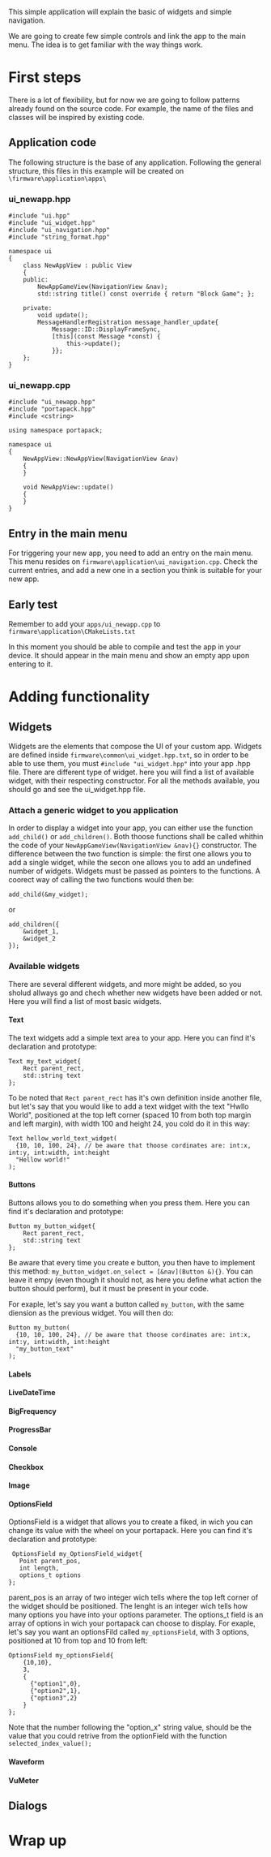 This simple application will explain the basic of widgets and simple navigation. 

We are going to create few simple controls and link the app to the main menu. The idea is to get familiar with the way things work.

# First steps

There is a lot of flexibility, but for now we are going to follow patterns already found on the source code. For example, the name of the files and classes will be inspired by existing code.

## Application code

The following structure is the base of any application. Following the general structure, this files in this example will be created on `\firmware\application\apps\`

### ui_newapp.hpp

    #include "ui.hpp"
    #include "ui_widget.hpp"
    #include "ui_navigation.hpp"
    #include "string_format.hpp"

    namespace ui
    {
        class NewAppView : public View
        {
        public:
            NewAppGameView(NavigationView &nav);
            std::string title() const override { return "Block Game"; };

        private:
            void update();
            MessageHandlerRegistration message_handler_update{
                Message::ID::DisplayFrameSync,
                [this](const Message *const) {
                    this->update();
                }};
        };
    } 

### ui_newapp.cpp

    #include "ui_newapp.hpp"
    #include "portapack.hpp"
    #include <cstring>

    using namespace portapack;

    namespace ui
    {
        NewAppView::NewAppView(NavigationView &nav)
        {
        }

        void NewAppView::update()
        {
        }
    }

## Entry in the main menu

For triggering your new app, you need to add an entry on the main menu. This menu resides on `firmware\application\ui_navigation.cpp`. Check the current entries, and add a new one in a section you think is suitable for your new app. 

## Early test

Remember to add your `apps/ui_newapp.cpp` to `firmware\application\CMakeLists.txt`

In this moment you should be able to compile and test the app in your device. It should appear in the main menu and show an empty app upon entering to it.

# Adding functionality

## Widgets
Widgets are the elements that compose the UI of your custom app. Widgets are defined inside `firmware\common\ui_widget.hpp.txt`, so in order to be able to use them, you must `#include "ui_widget.hpp"` into your app .hpp file.
There are different type of widget. here you will find a list of available widget, with their respecting constructor. For all the methods available, you should go and see the ui_widget.hpp file.

### Attach a generic widget to you application

In order to display a widget into your app, you can either use the function `add_child()` or `add_children()`. 
Both thoose functions shall be called whithin the code of your `NewAppGameView(NavigationView &nav){}` constructor. The difference between the two function is simple: the first one allows you to add a single widget, while the secon one allows you to add an undefined number of widgets.
Widgets must be passed as pointers to the functions. A coorect way of calling the two functions would then be: 
```
add_child(&my_widget);
```
or
```
add_children({
    &widget_1,
    &widget_2
});
```

### Available widgets
There are several different widgets, and more might be added, so you sholud allways go and chech whether new widgets have been added or not. Here you will find a list of most basic widgets.

#### Text
The text widgets add a simple text area to your app. Here you can find it's declaration and prototype:
```
Text my_text_widget{
    Rect parent_rect,
    std::string text
};

```
To be noted that `Rect parent_rect` has it's own definition inside another file, but let's say that you would like to add a text widget with the text "Hwllo World", positioned at the top left corner (spaced 10 from both top margin and left margin), with width 100 and height 24, you cold do it in this way:
```
Text hellow_world_text_widget(
  {10, 10, 100, 24}, // be aware that thoose cordinates are: int:x, int:y, int:width, int:height
  "Hellow world!"
);
```
#### Buttons

Buttons allows you to do something when you press them. Here you can find it's declaration and prototype:
```
Button my_button_widget{
    Rect parent_rect,
    std::string text
};

```
Be aware that every time you create e button, you then have to implement this method: `my_button_widget.on_select = [&nav](Button &){}`. You can leave it empy (even though it should not, as here you define what action the button should perform), but it must be present in your code.

For exaple, let's say you want a button called `my_button`, with the same diension as the previous widget. You will then do:
```
Button my_button(
  {10, 10, 100, 24}, // be aware that thoose cordinates are: int:x, int:y, int:width, int:height
  "my_button_text"
);
```

#### Labels

#### LiveDateTime

#### BigFrequency

#### ProgressBar

#### Console

#### Checkbox

#### Image

#### OptionsField

OptionsField is a widget that allows you to create a fiked, in wich you can change its value with the wheel on your portapack. Here you can find it's declaration and prototype:
```
 OptionsField my_OptionsField_widget{
   Point parent_pos, 
   int length, 
   options_t options
};
```
parent_pos is an array of two integer wich tells where the top left corner of the widget should be positioned. The lenght is an integer wich tells how many options you have into your options parameter. The options_t field is an array of options in wich your portapack can choose to display. 
For exaple, let's say you want an optionsFild called `my_optionsField`, with 3 options, positioned at 10 from top and 10 from left:
```
OptionsField my_optionsField{
    {10,10}, 
    3, 
    {
      {"option1",0},  
      {"option2",1},
      {"option3",2}
    }
};
```
Note that the number following the "option_x" string value, should be the value that you could retrive from the optionField with the function `selected_index_value();`
#### Waveform

#### VuMeter


## Dialogs

# Wrap up